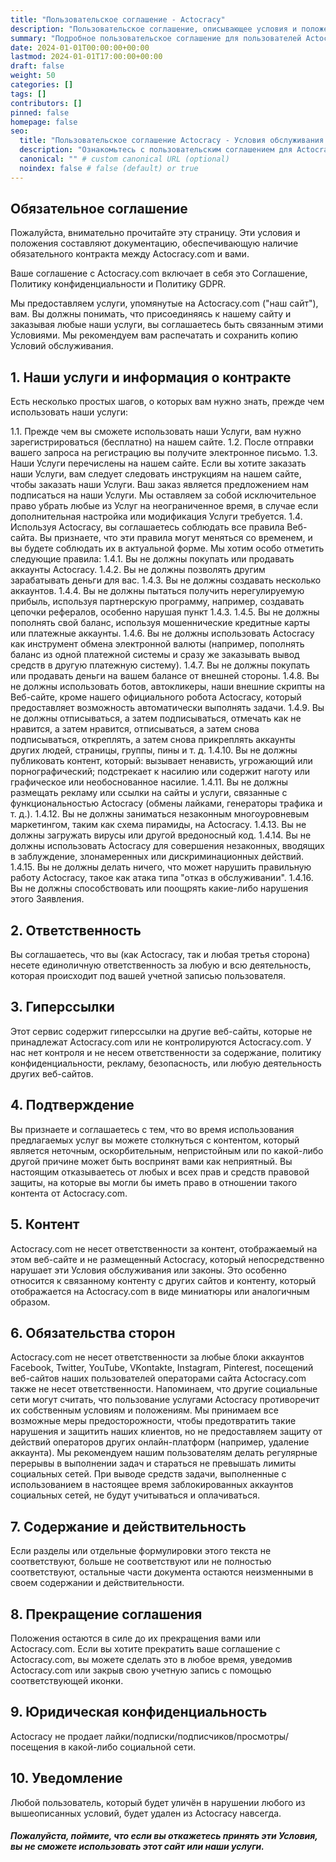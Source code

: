 ```yaml
---
title: "Пользовательское соглашение - Actocracy"
description: "Пользовательское соглашение, описывающее условия и положения между Actocracy.com и его пользователями, включая правила использования сервиса и обязанности."
summary: "Подробное пользовательское соглашение для пользователей Actocracy.com, детализирующее условия обслуживания, обязанности пользователя и юридические уведомления."
date: 2024-01-01T00:00:00+00:00
lastmod: 2024-01-01T17:00:00+00:00
draft: false
weight: 50
categories: []
tags: []
contributors: []
pinned: false
homepage: false
seo:
  title: "Пользовательское соглашение Actocracy - Условия обслуживания и обязанности пользователя"
  description: "Ознакомьтесь с пользовательским соглашением для Actocracy.com, включая условия обслуживания, обязанности пользователя и руководства по использованию платформы."
  canonical: "" # custom canonical URL (optional)
  noindex: false # false (default) or true
---
```


## Обязательное соглашение

Пожалуйста, внимательно прочитайте эту страницу. Эти условия и положения составляют документацию, обеспечивающую наличие обязательного контракта между Actocracy.com и вами.

Ваше соглашение с Actocracy.com включает в себя это Соглашение, Политику конфиденциальности и Политику GDPR.

Мы предоставляем услуги, упомянутые на Actocracy.com ("наш сайт"), вам. Вы должны понимать, что присоединяясь к нашему сайту и заказывая любые наши услуги, вы соглашаетесь быть связанным этими Условиями. Мы рекомендуем вам распечатать и сохранить копию Условий обслуживания.

## 1. Наши услуги и информация о контракте
Есть несколько простых шагов, о которых вам нужно знать, прежде чем использовать наши услуги:

1.1. Прежде чем вы сможете использовать наши Услуги, вам нужно зарегистрироваться (бесплатно) на нашем сайте.
1.2. После отправки вашего запроса на регистрацию вы получите электронное письмо.
1.3. Наши Услуги перечислены на нашем сайте. Если вы хотите заказать наши Услуги, вам следует следовать инструкциям на нашем сайте, чтобы заказать наши Услуги. Ваш заказ является предложением нам подписаться на наши Услуги. Мы оставляем за собой исключительное право убрать любые из Услуг на неограниченное время, в случае если дополнительная настройка или модификация Услуги требуется.
1.4. Используя Actocracy, вы соглашаетесь соблюдать все правила Веб-сайта. Вы признаете, что эти правила могут меняться со временем, и вы будете соблюдать их в актуальной форме. Мы хотим особо отметить следующие правила:
  1.4.1. Вы не должны покупать или продавать аккаунты Actocracy.
  1.4.2. Вы не должны позволять другим зарабатывать деньги для вас.
  1.4.3. Вы не должны создавать несколько аккаунтов.
  1.4.4. Вы не должны пытаться получить нерегулируемую прибыль, используя партнерскую программу, например, создавать цепочки рефералов, особенно нарушая пункт 1.4.3.
  1.4.5. Вы не должны пополнять свой баланс, используя мошеннические кредитные карты или платежные аккаунты.
  1.4.6. Вы не должны использовать Actocracy как инструмент обмена электронной валюты (например, пополнять баланс из одной платежной системы и сразу же заказывать вывод средств в другую платежную систему).
  1.4.7. Вы не должны покупать или продавать деньги на вашем балансе от внешней стороны.
  1.4.8. Вы не должны использовать ботов, автокликеры, наши внешние скрипты на Веб-сайте, кроме нашего официального робота Actocracy, который предоставляет возможность автоматически выполнять задачи.
  1.4.9. Вы не должны отписываться, а затем подписываться, отмечать как не нравится, а затем нравится, отписываться, а затем снова подписываться, откреплять, а затем снова прикреплять аккаунты других людей, страницы, группы, пины и т. д.
  1.4.10. Вы не должны публиковать контент, который: вызывает ненависть, угрожающий или порнографический; подстрекает к насилию или содержит наготу или графическое или необоснованное насилие.
  1.4.11. Вы не должны размещать рекламу или ссылки на сайты и услуги, связанные с функциональностью Actocracy (обмены лайками, генераторы трафика и т. д.).
  1.4.12. Вы не должны заниматься незаконным многоуровневым маркетингом, таким как схема пирамиды, на Actocracy.
  1.4.13. Вы не должны загружать вирусы или другой вредоносный код.
  1.4.14. Вы не должны использовать Actocracy для совершения незаконных, вводящих в заблуждение, злонамеренных или дискриминационных действий.
  1.4.15. Вы не должны делать ничего, что может нарушить правильную работу Actocracy, такое как атака типа "отказ в обслуживании".
  1.4.16. Вы не должны способствовать или поощрять какие-либо нарушения этого Заявления.

## 2. Ответственность
Вы соглашаетесь, что вы (как Actocracy, так и любая третья сторона) несете единоличную ответственность за любую и всю деятельность, которая происходит под вашей учетной записью пользователя.

## 3. Гиперссылки
Этот сервис содержит гиперссылки на другие веб-сайты, которые не принадлежат Actocracy.com или не контролируются Actocracy.com. У нас нет контроля и не несем ответственности за содержание, политику конфиденциальности, рекламу, безопасность, или любую деятельность других веб-сайтов.

## 4. Подтверждение
Вы признаете и соглашаетесь с тем, что во время использования предлагаемых услуг вы можете столкнуться с контентом, который является неточным, оскорбительным, непристойным или по какой-либо другой причине может быть воспринят вами как неприятный. Вы настоящим отказываетесь от любых и всех прав и средств правовой защиты, на которые вы могли бы иметь право в отношении такого контента от Actocracy.com.

## 5. Контент
Actocracy.com не несет ответственности за контент, отображаемый на этом веб-сайте и не размещенный Actocracy, который непосредственно нарушает эти Условия обслуживания или законы. Это особенно относится к связанному контенту с других сайтов и контенту, который отображается на Actocracy.com в виде миниатюры или аналогичным образом.

## 6. Обязательства сторон
Actocracy.com не несет ответственности за любые блоки аккаунтов Facebook, Twitter, YouTube, VKontakte, Instagram, Pinterest, посещений веб-сайтов наших пользователей операторами сайта Actocracy.com также не несет ответственности. Напоминаем, что другие социальные сети могут считать, что пользование услугами Actocracy противоречит их собственным условиям и положениям. Мы принимаем все возможные меры предосторожности, чтобы предотвратить такие нарушения и защитить наших клиентов, но не предоставляем защиту от действий операторов других онлайн-платформ (например, удаление аккаунта). Мы рекомендуем нашим пользователям делать регулярные перерывы в выполнении задач и стараться не превышать лимиты социальных сетей. При выводе средств задачи, выполненные с использованием в настоящее время заблокированных аккаунтов социальных сетей, не будут учитываться и оплачиваться.

## 7. Содержание и действительность
Если разделы или отдельные формулировки этого текста не соответствуют, больше не соответствуют или не полностью соответствуют, остальные части документа остаются неизменными в своем содержании и действительности.

## 8. Прекращение соглашения
Положения остаются в силе до их прекращения вами или Actocracy.com. Если вы хотите прекратить ваше соглашение с Actocracy.com, вы можете сделать это в любое время, уведомив Actocracy.com или закрыв свою учетную запись с помощью соответствующей иконки.

## 9. Юридическая конфиденциальность
Actocracy не продает лайки/подписки/подписчиков/просмотры/посещения в какой-либо социальной сети.

## 10. Уведомление
Любой пользователь, который будет уличён в нарушении любого из вышеописанных условий, будет удален из Actocracy навсегда.

##### Пожалуйста, поймите, что если вы откажетесь принять эти Условия, вы не сможете использовать этот сайт или наши услуги.